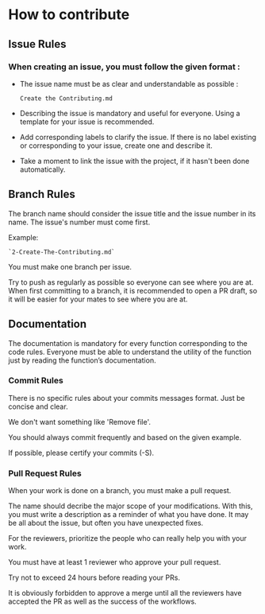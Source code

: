 # How to contribute

## Issue Rules

### When creating an issue, you must follow the given format :

- The issue name must be as clear and understandable as possible :

  `Create the Contributing.md`

- Describing the issue is mandatory and useful for everyone. Using a template for your issue is recommended.
- Add corresponding labels to clarify the issue. If there is no label existing or corresponding to your issue, create one and describe it.
- Take a moment to link the issue with the project, if it hasn't been done automatically.

## Branch Rules

The branch name should consider the issue title and the issue number in its name. The issue's number must come first.

Example:

    `2-Create-The-Contributing.md`

You must make one branch per issue.

Try to push as regularly as possible so everyone can see where you are at. When first committing to a branch, it is recommended to open a PR draft, so it will be easier for your mates to see where you are at.

## Documentation

The documentation is mandatory for every function corresponding to the code rules. Everyone must be able to understand the utility of the function just by reading the function’s documentation.

### Commit Rules

There is no specific rules about your commits messages format. Just be concise and clear.

We don't want something like 'Remove file'.

You should always commit frequently and based on the given example.

If possible, please certify your commits (-S).

### Pull Request Rules

When your work is done on a branch, you must make a pull request.

The name should decribe the major scope of your modifications. With this, you must write a description as a reminder of what you have done. It may be all about the issue, but often you have unexpected fixes.

For the reviewers, prioritize the people who can really help you with your work.

You must have at least 1 reviewer who approve your pull request.

Try not to exceed 24 hours before reading your PRs.

It is obviously forbidden to approve a merge until all the reviewers have accepted the PR as well as the success of the workflows.